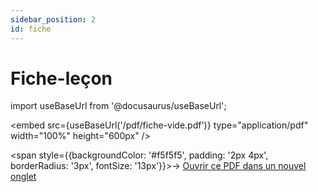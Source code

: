 ```yaml
---
sidebar_position: 2
id: fiche
---
```

# Fiche-leçon

import useBaseUrl from '@docusaurus/useBaseUrl';

<embed
  src={useBaseUrl('/pdf/fiche-vide.pdf')}
  type="application/pdf"
  width="100%"
  height="600px"
/>

<span style={{backgroundColor: '#f5f5f5', padding: '2px 4px', borderRadius: '3px', fontSize: '13px'}}>→ [Ouvrir ce PDF dans un nouvel onglet](/pdf/fiche-vide.pdf)</span>

